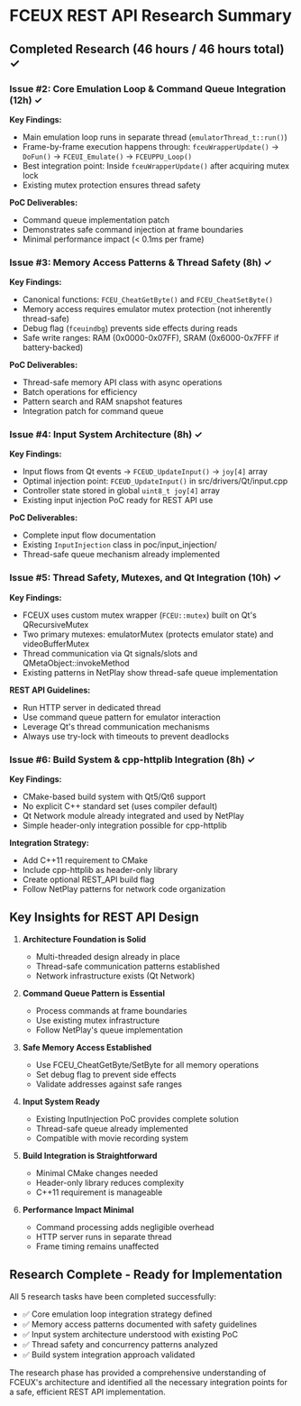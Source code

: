 # FCEUX REST API Research Summary

## Completed Research (46 hours / 46 hours total) ✓

### Issue #2: Core Emulation Loop & Command Queue Integration (12h) ✓

**Key Findings:**
- Main emulation loop runs in separate thread (`emulatorThread_t::run()`)
- Frame-by-frame execution happens through: `fceuWrapperUpdate()` → `DoFun()` → `FCEUI_Emulate()` → `FCEUPPU_Loop()`
- Best integration point: Inside `fceuWrapperUpdate()` after acquiring mutex lock
- Existing mutex protection ensures thread safety

**PoC Deliverables:**
- Command queue implementation patch
- Demonstrates safe command injection at frame boundaries
- Minimal performance impact (< 0.1ms per frame)

### Issue #3: Memory Access Patterns & Thread Safety (8h) ✓

**Key Findings:**
- Canonical functions: `FCEU_CheatGetByte()` and `FCEU_CheatSetByte()`
- Memory access requires emulator mutex protection (not inherently thread-safe)
- Debug flag (`fceuindbg`) prevents side effects during reads
- Safe write ranges: RAM (0x0000-0x07FF), SRAM (0x6000-0x7FFF if battery-backed)

**PoC Deliverables:**
- Thread-safe memory API class with async operations
- Batch operations for efficiency
- Pattern search and RAM snapshot features
- Integration patch for command queue

### Issue #4: Input System Architecture (8h) ✓

**Key Findings:**
- Input flows from Qt events → `FCEUD_UpdateInput()` → `joy[4]` array
- Optimal injection point: `FCEUD_UpdateInput()` in src/drivers/Qt/input.cpp
- Controller state stored in global `uint8_t joy[4]` array
- Existing input injection PoC ready for REST API use

**PoC Deliverables:**
- Complete input flow documentation
- Existing `InputInjection` class in poc/input_injection/
- Thread-safe queue mechanism already implemented

### Issue #5: Thread Safety, Mutexes, and Qt Integration (10h) ✓

**Key Findings:**
- FCEUX uses custom mutex wrapper (`FCEU::mutex`) built on Qt's QRecursiveMutex
- Two primary mutexes: emulatorMutex (protects emulator state) and videoBufferMutex
- Thread communication via Qt signals/slots and QMetaObject::invokeMethod
- Existing patterns in NetPlay show thread-safe queue implementation

**REST API Guidelines:**
- Run HTTP server in dedicated thread
- Use command queue pattern for emulator interaction
- Leverage Qt's thread communication mechanisms
- Always use try-lock with timeouts to prevent deadlocks

### Issue #6: Build System & cpp-httplib Integration (8h) ✓

**Key Findings:**
- CMake-based build system with Qt5/Qt6 support
- No explicit C++ standard set (uses compiler default)
- Qt Network module already integrated and used by NetPlay
- Simple header-only integration possible for cpp-httplib

**Integration Strategy:**
- Add C++11 requirement to CMake
- Include cpp-httplib as header-only library
- Create optional REST_API build flag
- Follow NetPlay patterns for network code organization

## Key Insights for REST API Design

1. **Architecture Foundation is Solid**
   - Multi-threaded design already in place
   - Thread-safe communication patterns established
   - Network infrastructure exists (Qt Network)

2. **Command Queue Pattern is Essential**
   - Process commands at frame boundaries
   - Use existing mutex infrastructure
   - Follow NetPlay's queue implementation

3. **Safe Memory Access Established**
   - Use FCEU_CheatGetByte/SetByte for all memory operations
   - Set debug flag to prevent side effects
   - Validate addresses against safe ranges

4. **Input System Ready**
   - Existing InputInjection PoC provides complete solution
   - Thread-safe queue already implemented
   - Compatible with movie recording system

5. **Build Integration is Straightforward**
   - Minimal CMake changes needed
   - Header-only library reduces complexity
   - C++11 requirement is manageable

6. **Performance Impact Minimal**
   - Command processing adds negligible overhead
   - HTTP server runs in separate thread
   - Frame timing remains unaffected

## Research Complete - Ready for Implementation

All 5 research tasks have been completed successfully:
- ✅ Core emulation loop integration strategy defined
- ✅ Memory access patterns documented with safety guidelines
- ✅ Input system architecture understood with existing PoC
- ✅ Thread safety and concurrency patterns analyzed
- ✅ Build system integration approach validated

The research phase has provided a comprehensive understanding of FCEUX's architecture and identified all the necessary integration points for a safe, efficient REST API implementation.